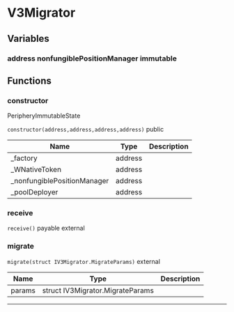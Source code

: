 

# V3Migrator



## Variables
### address nonfungiblePositionManager immutable




## Functions
### constructor

PeripheryImmutableState

`constructor(address,address,address,address)`  public





| Name | Type | Description |
| ---- | ---- | ----------- |
| _factory | address |  |
| _WNativeToken | address |  |
| _nonfungiblePositionManager | address |  |
| _poolDeployer | address |  |


### receive


`receive()` payable external







### migrate


`migrate(struct IV3Migrator.MigrateParams)`  external





| Name | Type | Description |
| ---- | ---- | ----------- |
| params | struct IV3Migrator.MigrateParams |  |




---


